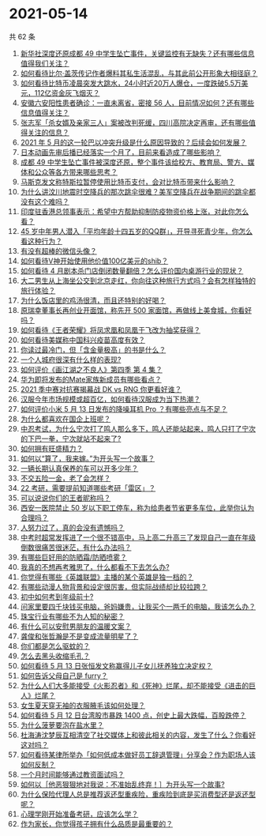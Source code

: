# 2021-05-14

共 62 条

<!-- BEGIN -->
<!-- 最后更新时间 Fri May 14 2021 04:02:31 GMT+0800 (China Standard Time) -->

1. [新华社深度还原成都 49
   中学生坠亡事件，关键监控有无缺失？还有哪些信息值得我们关注？](https://www.zhihu.com/question/459149724)
2. [如何看待比尔·盖茨传记作者爆料其私生活混乱，与其此前公开形象大相径庭？](https://www.zhihu.com/question/459168945)
3. [如何看待比特币凌晨突发大跳水，24小时近20万人爆仓，一度跌破5.5万美元，112亿资金灰飞烟灭？](https://www.zhihu.com/question/458814331)
4. [安徽六安阳性患者确诊：一直未离省，密接 56
   人，目前情况如何？还有哪些信息值得关注？](https://www.zhihu.com/question/459216973)
5. [张志军「杀女婿及亲家三人」案被改判死缓，四川高院决定再审，还有哪些值得关注的信息？](https://www.zhihu.com/question/459168017)
6. [2021 年 5
   月的这一轮巴以冲突升级是什么原因导致的？后续会如何发展？](https://www.zhihu.com/question/459004922)
7. [日本动画先审后播已经落实一个月了，目前来看造成了哪些影响？](https://www.zhihu.com/question/459030813)
8. [成都 49
   中学生坠亡事件被深度还原，整个事件该给校方、教育局、警方、媒体和公众等各方带来哪些思考？](https://www.zhihu.com/question/459211214)
9. [马斯克发文称特斯拉暂停使用比特币支付，会对比特币带来什么影响？](https://www.zhihu.com/question/459161438)
10. [为什么讲汶川地震时空降兵的那次跳伞很难？美军空降兵在战争期间的跳伞都没有这个难吗？](https://www.zhihu.com/question/35656689)
11. [印度驻香港总领事表示：希望中方帮助抑制防疫物资价格上涨，对此你怎么看？](https://www.zhihu.com/question/459219198)
12. [45
    岁中年男人潜入「平均年龄十四五岁的QQ群」，开导寻死青少年，你怎么看这种行为？](https://www.zhihu.com/question/458209073)
13. [有没有超棒的微信头像？](https://www.zhihu.com/question/432712007)
14. [如何看待V神开始使用他价值100亿美元的shib？](https://www.zhihu.com/question/459141863)
15. [如何看待 4
    月剧本杀门店倒闭数量翻倍？怎么评价国内桌游行业的现状？](https://www.zhihu.com/question/459180058)
16. [大二男生从上海坐公交到北京走红，你向往这种旅行方式吗？会有怎样独特的旅行体验？](https://www.zhihu.com/question/459203090)
17. [为什么饭店里的鸡汤很清，而且还特别的好喝？](https://www.zhihu.com/question/437783371)
18. [原瑞幸董事长再创业开面馆，称先开 500
    家面馆，再做线上美食城，你看好吗？](https://www.zhihu.com/question/459077352)
19. [如何看待《王者荣耀》将凤求凰和凤凰于飞改为抽奖获得？](https://www.zhihu.com/question/459185231)
20. [如何看待美媒称中国科兴疫苗高度有效？](https://www.zhihu.com/question/459164049)
21. [你读过最冷门，但「含金量极高」的书是什么？](https://www.zhihu.com/question/438708854)
22. [一个人城府很深有什么样的表现?](https://www.zhihu.com/question/30478446)
23. [如何评价《画江湖之不良人》第四季 第 4 集？](https://www.zhihu.com/question/459183650)
24. [华为即将发布的Mate家族新成员有哪些看点？](https://www.zhihu.com/question/459213568)
25. [2021 季中赛对抗赛揭幕战 DK vs RNG 你更看好谁？](https://www.zhihu.com/question/459201355)
26. [汉服今年市场规模或超百亿，如何看待汉服成为当下热潮？](https://www.zhihu.com/question/459160852)
27. [如何评价小米 5 月 13 日发布的降噪耳机 Pro
    ？有哪些亮点与不足？](https://www.zhihu.com/question/458684897)
28. [为什么都喜欢在国企上班呢？](https://www.zhihu.com/question/435520812)
29. [中忍考试，为什么宁次打了鸣人那么多下，鸣人还能站起来，鸣人只打了宁次的下巴一拳，宁次就站不起来了?](https://www.zhihu.com/question/458394330)
30. [如何拥有旺盛精力？](https://www.zhihu.com/question/21671881)
31. [如何以“算了，我来嫁。”为开头写一个故事？](https://www.zhihu.com/question/453317026)
32. [一辆长期认真保养的车可以开多少年？](https://www.zhihu.com/question/42018659)
33. [不交五险一金，老了会怎样？](https://www.zhihu.com/question/383748418)
34. [22 考研，需要提前知道哪些考研「雷区」？](https://www.zhihu.com/question/448380449)
35. [可以说说你们的王者昵称吗？](https://www.zhihu.com/question/442206137)
36. [西安一医院禁止 50
    岁以下职工停车，称为给患者节省更多车位，此举你认为合理吗？](https://www.zhihu.com/question/459024549)
37. [人努力过了，真的会没有遗憾吗？](https://www.zhihu.com/question/456328273)
38. [中考时超常发挥进了一个很不错高中，马上高二升高三了发现自己一直在年级倒数很痛苦很迷茫，有什么办法吗？](https://www.zhihu.com/question/458421713)
39. [有哪些巨好用的防晒霜/防晒喷雾？](https://www.zhihu.com/question/268591519)
40. [我真的不想再考雅思了，什么都看不下去怎么办?](https://www.zhihu.com/question/348158667)
41. [你觉得有哪些《英雄联盟》主播的某个英雄是独一档的？](https://www.zhihu.com/question/458263223)
42. [有哪些动漫人物背景和设定很厉害，但实际战绩却比较拉跨？](https://www.zhihu.com/question/450292431)
43. [初中如何考到年级前十?](https://www.zhihu.com/question/353434774)
44. [问家里要四千块钱买电脑，爸妈嫌贵，让我买个一两千的电脑，我该怎么办？](https://www.zhihu.com/question/438760685)
45. [珠宝行业有哪些不为人知的秘密？](https://www.zhihu.com/question/59084436)
46. [有什么可以安慰男朋友的温暖文案？](https://www.zhihu.com/question/451064358)
47. [龚俊和张哲瀚是不是变成流量明星了？](https://www.zhihu.com/question/458177200)
48. [你们都是怎么驱蚊的？](https://www.zhihu.com/question/321811888)
49. [怎么去黑头收缩毛孔？](https://www.zhihu.com/question/24903292)
50. [如何看待 5 月 13 日张恒发文称赢得儿子女儿抚养独立决定权？](https://www.zhihu.com/question/459149865)
51. [如何告诉父母自己是 furry？](https://www.zhihu.com/question/444555641)
52. [为什么人们大多能接受《火影忍者》和《死神》烂尾，却不能接受《进击的巨人》烂尾？](https://www.zhihu.com/question/453988761)
53. [女生夏天穿无袖的衣服腋毛该如何处理？](https://www.zhihu.com/question/49147353)
54. [如何看待 5 月 12 日台湾股市暴跌 1400
    点，创史上最大跌幅，百股跌停？](https://www.zhihu.com/question/459028790)
55. [为什么菠萝要泡在盐水里？](https://www.zhihu.com/question/441723737)
56. [杜海涛沈梦辰互相清空了社交媒体上和彼此相关的内容，发生了什么？你看好这对吗？](https://www.zhihu.com/question/459091147)
57. [如何看待某律所举办「如何低成本做好员工辞退管理」分享会？作为职场人该如何反制？](https://www.zhihu.com/question/459085788)
58. [一个月时间能够通过教资面试吗？](https://www.zhihu.com/question/450116108)
59. [如何以［他恶狠狠地对我说：不准始乱终弃！］为开头写一个故事?](https://www.zhihu.com/question/458410036)
60. [为什么保险代理人总是推荐返还型重疾险，重疾险到底是买消费型还是返还型呢？](https://www.zhihu.com/question/326513838)
61. [心理学刚开始准备考研，应该怎么学？](https://www.zhihu.com/question/458669949)
62. [作为家长，你觉得孩子拥有什么品质是最重要的？](https://www.zhihu.com/question/458325713)

<!-- END -->
